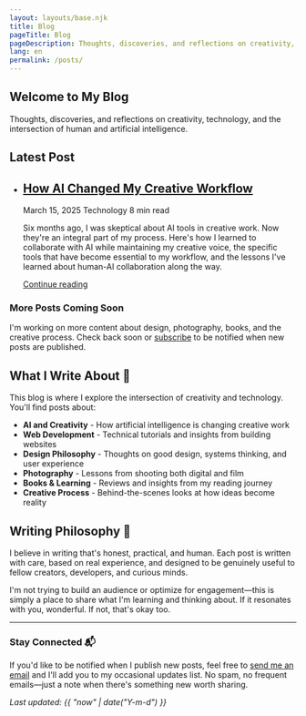 ```yaml
---
layout: layouts/base.njk
title: Blog
pageTitle: Blog
pageDescription: Thoughts, discoveries, and reflections on creativity, technology, and life
lang: en
permalink: /posts/
---
```


<div class="blog-intro">
    <h2>Welcome to My Blog</h2>
    <p>Thoughts, discoveries, and reflections on creativity, technology, and the intersection of human and artificial intelligence.</p>
</div>

## Latest Post

<ul class="blog-post-list">
    <li class="blog-post-item">
        <div class="post-header">
            <h2 class="blog-post-title">
                <a href="/posts/ai-creative-workflow/">How AI Changed My Creative Workflow</a>
            </h2>
            <div class="blog-post-meta">
                <time datetime="2025-03-15">March 15, 2025</time>
                <span class="post-category category-tech">Technology</span>
                <span>8 min read</span>
            </div>
        </div>
        <p class="blog-post-excerpt">
            Six months ago, I was skeptical about AI tools in creative work. Now they're an integral part of my process. Here's how I learned to collaborate with AI while maintaining my creative voice, the specific tools that have become essential to my workflow, and the lessons I've learned about human-AI collaboration along the way.
        </p>
        <a href="/posts/ai-creative-workflow/" class="blog-read-more">Continue reading</a>
    </li>
</ul>

<div class="coming-soon">
    <h3>More Posts Coming Soon</h3>
    <p>I'm working on more content about design, photography, books, and the creative process. Check back soon or <a href="mailto:hello@alleksy.com">subscribe</a> to be notified when new posts are published.</p>
</div>

## What I Write About 📝

This blog is where I explore the intersection of creativity and technology. You'll find posts about:

- **AI and Creativity** - How artificial intelligence is changing creative work
- **Web Development** - Technical tutorials and insights from building websites
- **Design Philosophy** - Thoughts on good design, systems thinking, and user experience
- **Photography** - Lessons from shooting both digital and film
- **Books & Learning** - Reviews and insights from my reading journey
- **Creative Process** - Behind-the-scenes looks at how ideas become reality

## Writing Philosophy 💭

I believe in writing that's honest, practical, and human. Each post is written with care, based on real experience, and designed to be genuinely useful to fellow creators, developers, and curious minds.

I'm not trying to build an audience or optimize for engagement—this is simply a place to share what I'm learning and thinking about. If it resonates with you, wonderful. If not, that's okay too.

---

### Stay Connected 📬

If you'd like to be notified when I publish new posts, feel free to [send me an email](mailto:hello@alleksy.com) and I'll add you to my occasional updates list. No spam, no frequent emails—just a note when there's something new worth sharing.

*Last updated: {{ "now" | date("Y-m-d") }}*